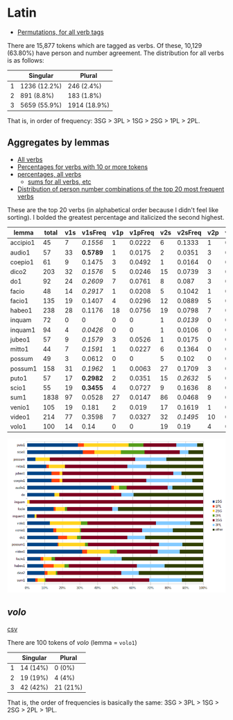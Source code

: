 # Latin

* [Permutations, for all verb tags](/RDir/allpermutationsLatin.csv)

There are 15,877 tokens which are tagged as verbs.  Of these, 10,129 (63.80%) have person and number agreement.  The distribution for all verbs is as follows:

| | Singular| Plural|
|--|--|--|
|1 | 1236 (12.2%) | 246 (2.4%)|
|2 | 891 (8.8%) | 183 (1.8%)|
|3 | 5659 (55.9%) | 1914 (18.9%) |

That is, in order of frequency: 3SG > 3PL > 1SG > 2SG > 1PL > 2PL.


## Aggregates by lemmas

* [All verbs](/RDir/Lat_all_fin_pct.csv)
* [Percentages for verbs with 10 or more tokens](/RDir/latin_finite_ten_or_more.csv)
* [percentages, all verbs](/RDir/all_verbs_aggregated_percentages.csv)
    * [sums for all verbs, etc](/RDir/totalsAllAggregates.csv)
* [Distribution of person number combinations of the top 20 most frequent verbs](/RDir/Latin_top_20_finite.csv)

These are the top 20 verbs (in alphabetical order because I didn't feel like sorting).  I bolded the greatest percentage and italicized the second highest.

|lemma   |total|v1s|v1sFreq           |v1p|v1pFreq            |v2s|v2sFreq           |v2p|v2pFreq            |v3s |v3sFreq          |v3p|v3pFreq           |
|--------|-----|---|------------------|---|-------------------|---|------------------|---|-------------------|----|-----------------|---|------------------|
|accipio1|45   |7  |*0.1556*            |1  |0.0222             |6  |0.1333            |1  |0.0222             |23  |**0.5111**           |7  |*0.1556*            |
|audio1  |57   |33 |**0.5789**            |1  |0.0175             |2  |0.0351            |3  |0.0526             |16  |*0.2807*           |2  |0.0351            |
|coepio1 |61   |9  |0.1475            |3  |0.0492             |1  |0.0164            |0  |0                  |31  |**0.5082**           |17 |*0.2787*            |
|dico2   |203  |32 |*0.1576*            |5  |0.0246             |15 |0.0739            |3  |0.0148             |116 |**0.5714**           |32 |*0.1576*            |
|do1     |92   |24 |*0.2609*            |7  |0.0761             |8  |0.087             |3  |0.0326             |36  |**0.3913**           |14 |0.1522            |
|facio   |48   |14 |*0.2917*            |1  |0.0208             |5  |0.1042            |1  |0.0208             |24  |**0.5**              |3  |0.0625            |
|facio1  |135  |19 |0.1407            |4  |0.0296             |12 |0.0889            |5  |0.037              |65  |**0.4815**           |30 |*0.2222*            |
|habeo1  |238  |28 |0.1176            |18 |0.0756             |19 |0.0798            |7  |0.0294             |118 |**0.4958**           |48 |*0.2017*            |
|inquam  |72   |0  |0                 |0  |0                  |1  |*0.0139*            |0  |0                  |71  |**0.9861**           |0  |0                 |
|inquam1 |94   |4  |*0.0426*            |0  |0                  |1  |0.0106            |0  |0                  |89  |**0.9468**           |0  |0                 |
|jubeo1  |57   |9  |*0.1579*            |3  |0.0526             |1  |0.0175            |0  |0                  |41  |**0.7193**           |3  |0.0526            |
|mitto1  |44   |7  |*0.1591*            |1  |0.0227             |6  |0.1364            |0  |0                  |23  |**0.5227**           |7  |*0.1591*            |
|possum  |49   |3  |0.0612            |0  |0                  |5  |0.102             |0  |0                  |30  |**0.6122**           |11 |*0.2245*            |
|possum1 |158  |31 |*0.1962*            |1  |0.0063             |27 |0.1709            |3  |0.019              |72  |**0.4557**           |24 |0.1519            |
|puto1   |57   |17 |**0.2982**            |2  |0.0351             |15 |*0.2632*            |5  |0.0877             |11  |0.193            |7  |0.1228            |
|scio1   |55   |19 |**0.3455**            |4  |0.0727             |9  |0.1636            |8  |0.1455             |12  |*0.2182*           |3  |0.0545            |
|sum1    |1838 |97 |0.0528            |27 |0.0147             |86 |0.0468            |9  |0.0049             |1231|**0.6697**           |388|*0.2111*            |
|venio1  |105  |19 |0.181             |2  |0.019              |17 |0.1619            |1  |0.0095             |44  |**0.419**            |22 |*0.2095*            |
|video1  |214  |77 |0.3598            |7  |0.0327             |32 |*0.1495*            |10 |0.0467             |57  |**0.2664**           |31 |0.1449            |
|volo1   |100  |14 |0.14              |0  |0                  |19 |0.19              |4  |0.04               |42  |**0.42**             |21 |*0.21*              |

![cool](/RDir/cool.png)

## *volo*

[csv](/RDir/volo_finite_pct.csv)

There are 100 tokens of *volo* (lemma = ```volo1```)

| | Singular | Plural |
|-- | -- | --| 
|1 | 14 (14%) | 0 (0%)| 
| 2 | 19 (19%) | 4 (4%)|
|3 | 42 (42%) | 21 (21%) |

That is, the order of frequencies is basically the same: 3SG > 3PL > 1SG > 2SG > 2PL > 1PL.

